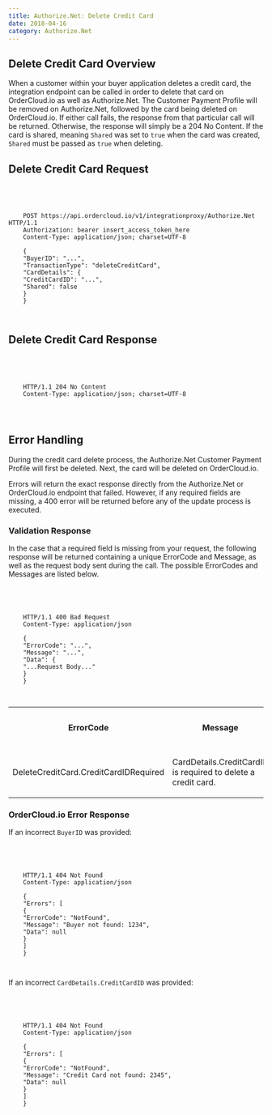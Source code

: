 ```yaml
---
title: Authorize.Net: Delete Credit Card
date: 2018-04-16
category: Authorize.Net
---
```



##  Delete Credit Card Overview

When a customer within your buyer application deletes a credit card, the
integration endpoint can be called in order to delete that card on
OrderCloud.io as well as Authorize.Net. The Customer Payment Profile will be
removed on Authorize.Net, followed by the card being deleted on OrderCloud.io.
If either call fails, the response from that particular call will be returned.
Otherwise, the response will simply be a 204 No Content. If the card is
shared, meaning `Shared` was set to `true` when the card was created, `Shared`
must be passed as `true` when deleting.

##  Delete Credit Card Request



```


    
    
    POST https://api.ordercloud.io/v1/integrationproxy/Authorize.Net HTTP/1.1
    Authorization: bearer insert_access_token_here
    Content-Type: application/json; charset=UTF-8
    
    {
    "BuyerID": "...",
    "TransactionType": "deleteCreditCard",
    "CardDetails": {
    "CreditCardID": "...",
    "Shared": false
    }
    }
    
    

```

##  Delete Credit Card Response



```


    
    
    HTTP/1.1 204 No Content
    Content-Type: application/json; charset=UTF-8
    
    
    

```

##  Error Handling

During the credit card delete process, the Authorize.Net Customer Payment
Profile will first be deleted. Next, the card will be deleted on
OrderCloud.io.

Errors will return the exact response directly from the Authorize.Net or
OrderCloud.io endpoint that failed. However, if any required fields are
missing, a 400 error will be returned before any of the update process is
executed.

### Validation Response

In the case that a required field is missing from your request, the following
response will be returned containing a unique ErrorCode and Message, as well
as the request body sent during the call. The possible ErrorCodes and Messages
are listed below.



```


    
    
    HTTP/1.1 400 Bad Request
    Content-Type: application/json
    
    {
    "ErrorCode": "...",
    "Message": "...",
    "Data": {
    "...Request Body..."
    }
    }
    
    

```

  
<table>  
<tr>  
<th>

ErrorCode

</th>  
<th>

Message

</th>  
<th>

Status Code

</th> </tr>  
<tr>  
<td>

DeleteCreditCard.CreditCardIDRequired

</td>  
<td>

CardDetails.CreditCardID is required to delete a credit card.

</td>  
<td>

400

</td> </tr> </table>



### OrderCloud.io Error Response

If an incorrect `BuyerID` was provided:



```


    
    
    HTTP/1.1 404 Not Found
    Content-Type: application/json
    
    {
    "Errors": [
    {
    "ErrorCode": "NotFound",
    "Message": "Buyer not found: 1234",
    "Data": null
    }
    ]
    }
    
    

```

If an incorrect `CardDetails.CreditCardID` was provided:



```


    
    
    HTTP/1.1 404 Not Found
    Content-Type: application/json
    
    {
    "Errors": [
    {
    "ErrorCode": "NotFound",
    "Message": "Credit Card not found: 2345",
    "Data": null
    }
    ]
    }
    
    

```

